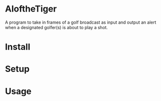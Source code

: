 # AIoftheTiger
A program to take in frames of a golf broadcast as input and output an alert when a designated golfer(s) is about to play a shot.

# Install


# Setup




# Usage

